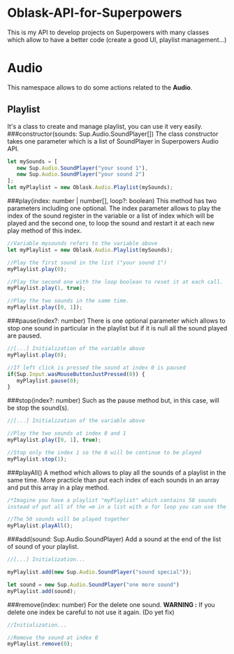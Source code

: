 # Oblask-API-for-Superpowers
This is my API to develop projects on Superpowers with many classes which allow to have a better code (create a good UI, playlist management...)

# Audio
This namespace allows to do some actions related to the **Audio**.
## Playlist
It's a class to create and manage playlist, you can use it very easily.
###constructor(sounds: Sup.Audio.SoundPlayer[])
The class constructor takes one parameter which is a list of SoundPlayer in Superpowers Audio API.

```typescript
let mySounds = [
   new Sup.Audio.SoundPlayer("your sound 1"), 
   new Sup.Audio.SoundPlayer("your sound 2")
];
let myPlaylist = new Oblask.Audio.Playlist(mySounds);
```

###play(index: number | number[], loop?: boolean)
This method has two parameters including one optional. The index parameter allows to play the index of the sound register in the variable or a list of index which will be played and the second one, to loop the sound and restart it at each new play method of this index.

```typescript
//Variable mysounds refers to the variable above
let myPlaylist = new Oblask.Audio.Playlist(mySounds); 

//Play the first sound in the list ("your sound 1")
myPlaylist.play(0);

//Play the second one with the loop boolean to reset it at each call.
myPlaylist.play(1, true);

//Play the two sounds in the same time.
myPlaylist.play([0, 1]);
```

###pause(index?: number)
There is one optional parameter which allows to stop one sound in particular in the playlist but if it is null all the sound played are paused.

```typescript
//[...] Initialization of the variable above
myPlaylist.play(0);

//If left click is pressed the sound at index 0 is paused
if(Sup.Input.wasMouseButtonJustPressed(0)) {
   myPlaylist.pause(0);
}
```

###stop(index?: number)
Such as the pause method but, in this case, will be stop the sound(s).

```typescript
//[...] Initialization of the variable above

//Play the two sounds at index 0 and 1
myPlaylist.play([0, 1], true);

//Stop only the index 1 so the 0 will be continue to be played
myPlaylist.stop(1);
```

###playAll()
A method which allows to play all the sounds of a playlist in the same time. More practicle than put each index of each sounds in an array and put this array in a play method.

```typescript
/*Imagine you have a playlist "myPlaylist" which contains 50 sounds
instead of put all of the =m in a list with a for loop you can use the playAll method*/

//The 50 sounds will be played together
myPlaylist.playAll();
```

###add(sound: Sup.Audio.SoundPlayer)
Add a sound at the end of the list of sound of your playlist.

```typescript
//[...] Initialization...

myPlaylist.add(new Sup.Audio.SoundPlayer("sound special"));

let sound = new Sup.Audio.SoundPlayer("one more sound")
myPlaylist.add(sound);
```

###remove(index: number)
For the delete one sound. 
**WARNING :** If you delete one index be careful to not use it again. (Do yet fix)

```typescript
//Initialization...

//Remove the sound at index 0
myPlaylist.remove(0);
```
